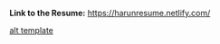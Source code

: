 
<b>Link to the Resume:</b> 
https://harunresume.netlify.com/

[alt template](https://github.com/HarunHM/2020-Job-Resume/blob/master/img/Screenshot%20from%202020-01-09%2000-17-29.png?raw=true)
